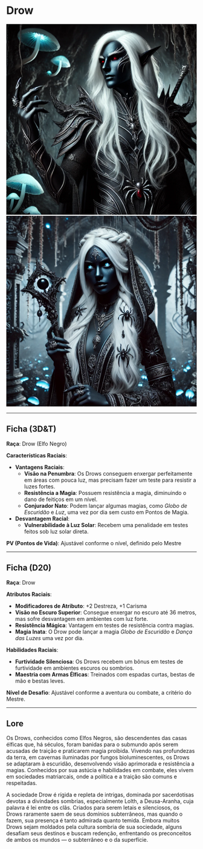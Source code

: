 # Drow
![Drow Image 1](drow.jpg)
![Drow Image 2](drow_2.jpg)

---

## Ficha (3D&T)

**Raça**: Drow (Elfo Negro)

**Características Raciais**:
- **Vantagens Raciais**:
  - **Visão na Penumbra**: Os Drows conseguem enxergar perfeitamente em áreas com pouca luz, mas precisam fazer um teste para resistir a luzes fortes.
  - **Resistência a Magia**: Possuem resistência a magia, diminuindo o dano de feitiços em um nível.
  - **Conjurador Nato**: Podem lançar algumas magias, como *Globo de Escuridão* e *Luz*, uma vez por dia sem custo em Pontos de Magia.
- **Desvantagem Racial**:
  - **Vulnerabilidade à Luz Solar**: Recebem uma penalidade em testes feitos sob luz solar direta.

**PV (Pontos de Vida)**: Ajustável conforme o nível, definido pelo Mestre

---

## Ficha (D20)

**Raça**: Drow

**Atributos Raciais**:
- **Modificadores de Atributo**: +2 Destreza, +1 Carisma
- **Visão no Escuro Superior**: Consegue enxergar no escuro até 36 metros, mas sofre desvantagem em ambientes com luz forte.
- **Resistência Mágica**: Vantagem em testes de resistência contra magias.
- **Magia Inata**: O Drow pode lançar a magia *Globo de Escuridão* e *Dança das Luzes* uma vez por dia.

**Habilidades Raciais**:
- **Furtividade Silenciosa**: Os Drows recebem um bônus em testes de furtividade em ambientes escuros ou sombrios.
- **Maestria com Armas Élficas**: Treinados com espadas curtas, bestas de mão e bestas leves.

**Nível de Desafio**: Ajustável conforme a aventura ou combate, a critério do Mestre.

---

## Lore

Os Drows, conhecidos como Elfos Negros, são descendentes das casas élficas que, há séculos, foram banidas para o submundo após serem acusadas de traição e praticarem magia proibida. Vivendo nas profundezas da terra, em cavernas iluminadas por fungos bioluminescentes, os Drows se adaptaram à escuridão, desenvolvendo visão aprimorada e resistência a magias. Conhecidos por sua astúcia e habilidades em combate, eles vivem em sociedades matriarcais, onde a política e a traição são comuns e respeitadas.

A sociedade Drow é rígida e repleta de intrigas, dominada por sacerdotisas devotas a divindades sombrias, especialmente Lolth, a Deusa-Aranha, cuja palavra é lei entre os clãs. Criados para serem letais e silenciosos, os Drows raramente saem de seus domínios subterrâneos, mas quando o fazem, sua presença é tanto admirada quanto temida. Embora muitos Drows sejam moldados pela cultura sombria de sua sociedade, alguns desafiam seus destinos e buscam redenção, enfrentando os preconceitos de ambos os mundos — o subterrâneo e o da superfície.
